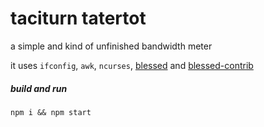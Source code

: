 
# taciturn tatertot

a simple and kind of unfinished bandwidth meter

it uses `ifconfig`, `awk`, `ncurses`, [blessed](https://github.com/chjj/blessed) and [blessed-contrib](https://github.com/yaronn/blessed-contrib)

##### build and run

```
npm i && npm start
```
